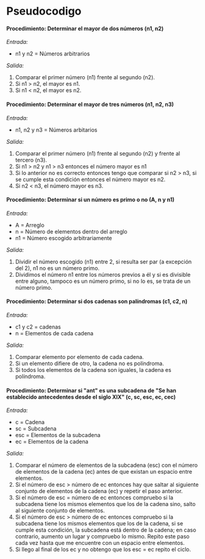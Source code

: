 # Pseudocodigo


#### Procedimiento: **Determinar el mayor de dos números (n1, n2)**
*Entrada:*
- n1 y n2 = Números arbitrarios

*Salida:*
1. Comparar el primer número (n1) frente al segundo (n2).
2. Si n1 > n2, el mayor es n1.
3. Si n1 < n2, el mayor es n2.



#### Procedimiento: **Determinar el mayor de tres números (n1, n2, n3)**
*Entrada:* 
- n1, n2 y n3 = Números arbitarios 

*Salida:* 
1. Comparar el primer número (n1) frente al segundo (n2) y frente al tercero (n3).
2. Si n1 > n2 y n1 > n3 entonces el número mayor es n1
3. Si lo anterior no es correcto entonces tengo que comparar si n2 > n3, si se cumple esta condición entonces el número mayor es n2.
4. Si n2 < n3, el número mayor es n3.



#### Procedimiento: **Determinar si un número es primo o no (A, n y n1)**
*Entrada:*
- A = Arreglo
- n = Número de elementos dentro del arreglo
- n1 = Número escogido arbitrariamente

*Salida:*
1. Dividir el número escogido (n1) entre 2, si resulta ser par (a excepción del 2), n1 no es un número primo.
2. Dividimos el número n1 entre los números previos a él y si es divisible entre alguno, tampoco es un número primo, si no lo es, se trata de un número primo.



#### Procedimiento: **Determinar si dos cadenas son palíndromas (c1, c2, n)**
*Entrada:*
- c1 y c2 = cadenas
- n = Elementos de cada cadena

*Salida:* 
1. Comparar elemento por elemento de cada cadena.
2. Si un elemento difiere de otro, la cadena no es políndroma.
3. Si todos los elementos de la cadena son iguales, la cadena es políndroma.



#### Procedimiento: **Determinar si "ant" es una subcadena de "Se han establecido antecedentes desde el siglo XIX" (c, sc, esc, ec, cec)**
*Entrada:*
- c = Cadena
- sc  = Subcadena
- esc = Elementos de la subcadena
- ec = Elementos de la cadena

*Salida:*
1. Comparar el número de elementos de la subcadena (esc) con el número de elementos de la cadena (ec) antes de que existan un espacio entre elementos.
2. Si el número de esc > número de ec entonces hay que saltar al siguiente conjunto de elementos de la cadena (ec) y repetir el paso anterior.
2. Si el número de esc = número de ec entonces compruebo si la subcadena tiene los mismos elementos que los de la cadena sino, salto al siguiente conjunto de elementos. 
3. Si el número de esc > número de ec entonces compruebo si la subcadena tiene los mismos elementos que los de la cadena, si se cumple esta condición, la subcadena está dentro      de la cadena; en caso contrario, aumento un lugar y compruebo lo mismo. Repito este paso cada vez hasta que me encuentre con un espacio entre elementos.
4. Si llego al final de los ec y no obtengo que los esc =  ec repito el ciclo.
